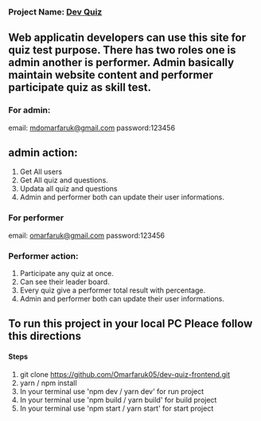 ### Project Name: [Dev Quiz](https://dev-quiz-frontend.vercel.app)

## Web applicatin developers can use this site for quiz test purpose. There has two roles one is admin another is performer. Admin basically maintain website content and performer participate quiz as skill test.

### For admin:

email: mdomarfaruk@gmail.com
password:123456

## admin action:

1. Get All users
2. Get All quiz and questions.
3. Updata all quiz and questions
4. Admin and performer both can update their user informations.

### For performer

email: omarfaruk@gmail.com
password:123456

### Performer action:

1. Participate any quiz at once.
2. Can see their leader board.
3. Every quiz give a performer total result with percentage.
4. Admin and performer both can update their user informations.

## To run this project in your local PC Pleace follow this directions

#### Steps

1. git clone https://github.com/Omarfaruk05/dev-quiz-frontend.git
2. yarn / npm install
3. In your terminal use 'npm dev / yarn dev' for run project
4. In your terminal use 'npm build / yarn build' for build project
5. In your terminal use 'npm start / yarn start' for start project
